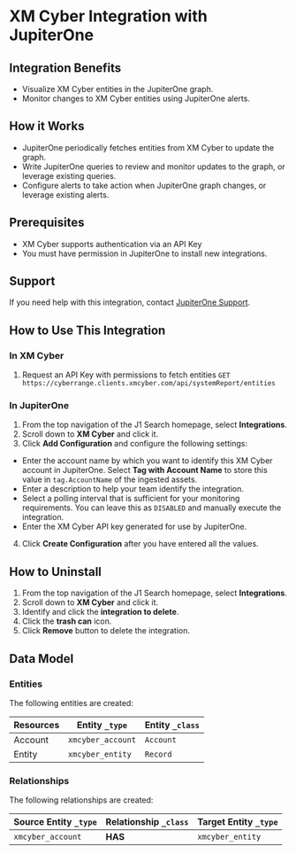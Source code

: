 # XM Cyber Integration with JupiterOne

## Integration Benefits

- Visualize XM Cyber entities in the JupiterOne graph.
- Monitor changes to XM Cyber entities using JupiterOne alerts.

## How it Works

- JupiterOne periodically fetches entities from XM Cyber to update the graph.
- Write JupiterOne queries to review and monitor updates to the graph, or
  leverage existing queries.
- Configure alerts to take action when JupiterOne graph changes, or leverage
  existing alerts.

## Prerequisites

- XM Cyber supports authentication via an API Key
- You must have permission in JupiterOne to install new integrations.

## Support

If you need help with this integration, contact
[JupiterOne Support](https://support.jupiterone.io).

## How to Use This Integration

### In XM Cyber

1. Request an API Key with permissions to fetch entities
   `GET https://cyberrange.clients.xmcyber.com/api/systemReport/entities`

### In JupiterOne

1. From the top navigation of the J1 Search homepage, select **Integrations**.
2. Scroll down to **XM Cyber** and click it.
3. Click **Add Configuration** and configure the following settings:

- Enter the account name by which you want to identify this XM Cyber account in
  JupiterOne. Select **Tag with Account Name** to store this value in
  `tag.AccountName` of the ingested assets.
- Enter a description to help your team identify the integration.
- Select a polling interval that is sufficient for your monitoring requirements.
  You can leave this as `DISABLED` and manually execute the integration.
- Enter the XM Cyber API key generated for use by JupiterOne.

4. Click **Create Configuration** after you have entered all the values.

## How to Uninstall

1. From the top navigation of the J1 Search homepage, select **Integrations**.
2. Scroll down to **XM Cyber** and click it.
3. Identify and click the **integration to delete**.
4. Click the **trash can** icon.
5. Click **Remove** button to delete the integration.

<!-- {J1_DOCUMENTATION_MARKER_START} -->
<!--
********************************************************************************
NOTE: ALL OF THE FOLLOWING DOCUMENTATION IS GENERATED USING THE
"j1-integration document" COMMAND. DO NOT EDIT BY HAND! PLEASE SEE THE DEVELOPER
DOCUMENTATION FOR USAGE INFORMATION:

https://github.com/JupiterOne/sdk/blob/main/docs/integrations/development.md
********************************************************************************
-->

## Data Model

### Entities

The following entities are created:

| Resources | Entity `_type`    | Entity `_class` |
| --------- | ----------------- | --------------- |
| Account   | `xmcyber_account` | `Account`       |
| Entity    | `xmcyber_entity`  | `Record`        |

### Relationships

The following relationships are created:

| Source Entity `_type` | Relationship `_class` | Target Entity `_type` |
| --------------------- | --------------------- | --------------------- |
| `xmcyber_account`     | **HAS**               | `xmcyber_entity`      |

<!--
********************************************************************************
END OF GENERATED DOCUMENTATION AFTER BELOW MARKER
********************************************************************************
-->
<!-- {J1_DOCUMENTATION_MARKER_END} -->
